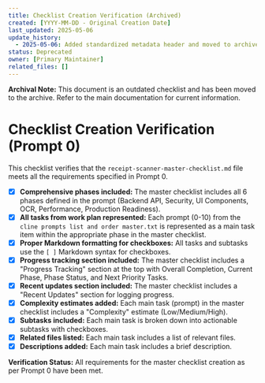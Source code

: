 ```yaml
---
title: Checklist Creation Verification (Archived)
created: [YYYY-MM-DD - Original Creation Date]
last_updated: 2025-05-06
update_history:
  - 2025-05-06: Added standardized metadata header and moved to archive.
status: Deprecated
owner: [Primary Maintainer]
related_files: []
---
```


**Archival Note:** This document is an outdated checklist and has been moved to the archive. Refer to the main documentation for current information.

# Checklist Creation Verification (Prompt 0)

This checklist verifies that the `receipt-scanner-master-checklist.md` file meets all the requirements specified in Prompt 0.

*   [x] **Comprehensive phases included:** The master checklist includes all 6 phases defined in the prompt (Backend API, Security, UI Components, OCR, Performance, Production Readiness).
*   [x] **All tasks from work plan represented:** Each prompt (0-10) from the `cline prompts list and order master.txt` is represented as a main task item within the appropriate phase in the master checklist.
*   [x] **Proper Markdown formatting for checkboxes:** All tasks and subtasks use the `[ ]` Markdown syntax for checkboxes.
*   [x] **Progress tracking section included:** The master checklist includes a "Progress Tracking" section at the top with Overall Completion, Current Phase, Phase Status, and Next Priority Tasks.
*   [x] **Recent updates section included:** The master checklist includes a "Recent Updates" section for logging progress.
*   [x] **Complexity estimates added:** Each main task (prompt) in the master checklist includes a "Complexity" estimate (Low/Medium/High).
*   [x] **Subtasks included:** Each main task is broken down into actionable subtasks with checkboxes.
*   [x] **Related files listed:** Each main task includes a list of relevant files.
*   [x] **Descriptions added:** Each main task includes a brief description.

**Verification Status:** All requirements for the master checklist creation as per Prompt 0 have been met.
